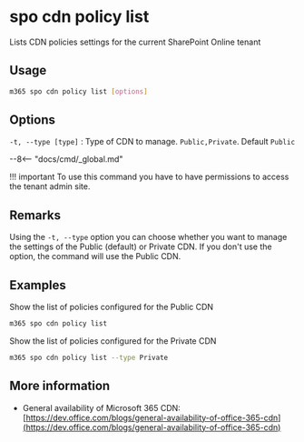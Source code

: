 # spo cdn policy list

Lists CDN policies settings for the current SharePoint Online tenant

## Usage

```sh
m365 spo cdn policy list [options]
```

## Options

`-t, --type [type]`
: Type of CDN to manage. `Public,Private`. Default `Public`

--8<-- "docs/cmd/_global.md"

!!! important
    To use this command you have to have permissions to access the tenant admin site.

## Remarks

Using the `-t, --type` option you can choose whether you want to manage the settings of the Public (default) or Private CDN. If you don't use the option, the command will use the Public CDN.

## Examples

Show the list of policies configured for the Public CDN

```sh
m365 spo cdn policy list
```

Show the list of policies configured for the Private CDN

```sh
m365 spo cdn policy list --type Private
```

## More information

- General availability of Microsoft 365 CDN: [https://dev.office.com/blogs/general-availability-of-office-365-cdn](https://dev.office.com/blogs/general-availability-of-office-365-cdn)
